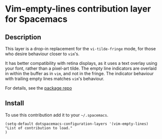 # Vim-empty-lines contribution layer for Spacemacs

## Description

This layer is a drop-in replacement for the `vi-tilde-fringe` mode, for those who desire behaviour closer to `vim`'s.

It has better compatibility with retina displays, as it uses a text overlay using your font, rather than a pixel-art tilde. The empty line indicators are overlaid in within the buffer as in `vim`, and not in the fringe. The indicator behaviour with trailing empty lines matches `vim`'s behaviour.

For details, see the [package repo](https://github.com/jmickelin/vim-empty-lines-mode)

## Install

To use this contribution add it to your `~/.spacemacs`.

```elisp
(setq-default dotspacemacs-configuration-layers '(vim-empty-lines)
"List of contribution to load."
)
```
